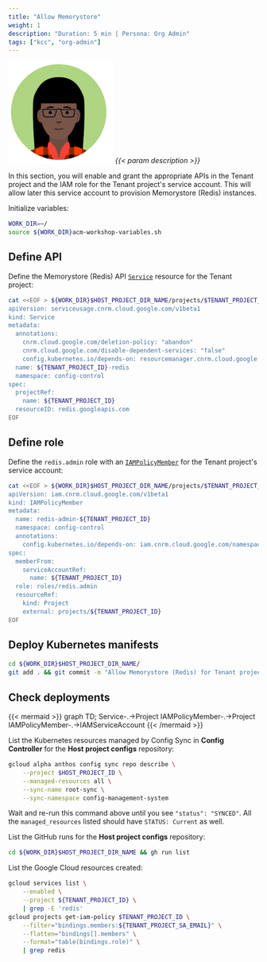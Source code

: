 ```yaml
---
title: "Allow Memorystore"
weight: 1
description: "Duration: 5 min | Persona: Org Admin"
tags: ["kcc", "org-admin"]
---
```

![Org Admin](/images/org-admin.png)
_{{< param description >}}_

In this section, you will enable and grant the appropriate APIs in the Tenant project and the IAM role for the Tenant project's service account. This will allow later this service account to provision Memorystore (Redis) instances.

Initialize variables:
```Bash
WORK_DIR=~/
source ${WORK_DIR}acm-workshop-variables.sh
```

## Define API

Define the Memorystore (Redis) API [`Service`](https://cloud.google.com/config-connector/docs/reference/resource-docs/serviceusage/service) resource for the Tenant project:
```Bash
cat <<EOF > ${WORK_DIR}$HOST_PROJECT_DIR_NAME/projects/$TENANT_PROJECT_ID/redis-service.yaml
apiVersion: serviceusage.cnrm.cloud.google.com/v1beta1
kind: Service
metadata:
  annotations:
    cnrm.cloud.google.com/deletion-policy: "abandon"
    cnrm.cloud.google.com/disable-dependent-services: "false"
    config.kubernetes.io/depends-on: resourcemanager.cnrm.cloud.google.com/namespaces/config-control/Project/${TENANT_PROJECT_ID}
  name: ${TENANT_PROJECT_ID}-redis
  namespace: config-control
spec:
  projectRef:
    name: ${TENANT_PROJECT_ID}
  resourceID: redis.googleapis.com
EOF
```

## Define role

Define the `redis.admin` role with an [`IAMPolicyMember`](https://cloud.google.com/config-connector/docs/reference/resource-docs/iam/iampolicymember) for the Tenant project's service account:
```Bash
cat <<EOF > ${WORK_DIR}$HOST_PROJECT_DIR_NAME/projects/$TENANT_PROJECT_ID/redis-admin.yaml
apiVersion: iam.cnrm.cloud.google.com/v1beta1
kind: IAMPolicyMember
metadata:
  name: redis-admin-${TENANT_PROJECT_ID}
  namespace: config-control
  annotations:
    config.kubernetes.io/depends-on: iam.cnrm.cloud.google.com/namespaces/config-control/IAMServiceAccount/${TENANT_PROJECT_ID},resourcemanager.cnrm.cloud.google.com/namespaces/config-control/Project/${TENANT_PROJECT_ID}
spec:
  memberFrom:
    serviceAccountRef:
      name: ${TENANT_PROJECT_ID}
  role: roles/redis.admin
  resourceRef:
    kind: Project
    external: projects/${TENANT_PROJECT_ID}
EOF
```

## Deploy Kubernetes manifests

```Bash
cd ${WORK_DIR}$HOST_PROJECT_DIR_NAME/
git add . && git commit -m "Allow Memorystore (Redis) for Tenant project" && git push origin main
```

## Check deployments

{{< mermaid >}}
graph TD;
  Service-.->Project
  IAMPolicyMember-.->Project
  IAMPolicyMember-.->IAMServiceAccount
{{< /mermaid >}}

List the Kubernetes resources managed by Config Sync in **Config Controller** for the **Host project configs** repository:
```Bash
gcloud alpha anthos config sync repo describe \
    --project $HOST_PROJECT_ID \
    --managed-resources all \
    --sync-name root-sync \
    --sync-namespace config-management-system
```
Wait and re-run this command above until you see `"status": "SYNCED"`. All the `managed_resources` listed should have `STATUS: Current` as well.

List the GitHub runs for the **Host project configs** repository:
```Bash
cd ${WORK_DIR}$HOST_PROJECT_DIR_NAME && gh run list
```

List the Google Cloud resources created:
```Bash
gcloud services list \
    --enabled \
    --project ${TENANT_PROJECT_ID} \
    | grep -E 'redis'
gcloud projects get-iam-policy $TENANT_PROJECT_ID \
    --filter="bindings.members:${TENANT_PROJECT_SA_EMAIL}" \
    --flatten="bindings[].members" \
    --format="table(bindings.role)" \
    | grep redis
```
